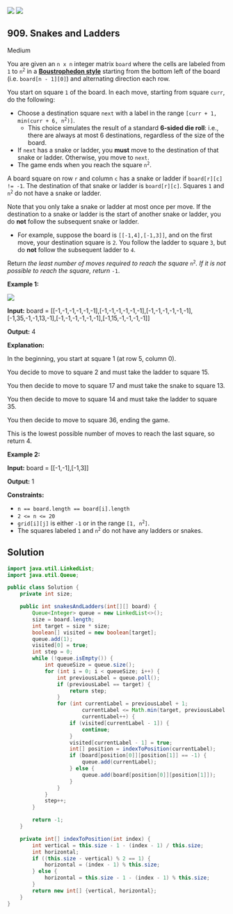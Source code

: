 [![](https://img.shields.io/github/stars/javadev/LeetCode-in-Java?label=Stars&style=flat-square)](https://github.com/javadev/LeetCode-in-Java)
[![](https://img.shields.io/github/forks/javadev/LeetCode-in-Java?label=Fork%20me%20on%20GitHub%20&style=flat-square)](https://github.com/javadev/LeetCode-in-Java/fork)

## 909\. Snakes and Ladders

Medium

You are given an `n x n` integer matrix `board` where the cells are labeled from `1` to <code>n<sup>2</sup></code> in a [**Boustrophedon style**](https://en.wikipedia.org/wiki/Boustrophedon) starting from the bottom left of the board (i.e. `board[n - 1][0]`) and alternating direction each row.

You start on square `1` of the board. In each move, starting from square `curr`, do the following:

*   Choose a destination square `next` with a label in the range <code>[curr + 1, min(curr + 6, n<sup>2</sup>)]</code>.
    *   This choice simulates the result of a standard **6-sided die roll**: i.e., there are always at most 6 destinations, regardless of the size of the board.
*   If `next` has a snake or ladder, you **must** move to the destination of that snake or ladder. Otherwise, you move to `next`.
*   The game ends when you reach the square <code>n<sup>2</sup></code>.

A board square on row `r` and column `c` has a snake or ladder if `board[r][c] != -1`. The destination of that snake or ladder is `board[r][c]`. Squares `1` and <code>n<sup>2</sup></code> do not have a snake or ladder.

Note that you only take a snake or ladder at most once per move. If the destination to a snake or ladder is the start of another snake or ladder, you do **not** follow the subsequent snake or ladder.

*   For example, suppose the board is `[[-1,4],[-1,3]]`, and on the first move, your destination square is `2`. You follow the ladder to square `3`, but do **not** follow the subsequent ladder to `4`.

Return _the least number of moves required to reach the square_ <code>n<sup>2</sup></code>_. If it is not possible to reach the square, return_ `-1`.

**Example 1:**

![](https://assets.leetcode.com/uploads/2018/09/23/snakes.png)

**Input:** board = \[\[-1,-1,-1,-1,-1,-1],[-1,-1,-1,-1,-1,-1],[-1,-1,-1,-1,-1,-1],[-1,35,-1,-1,13,-1],[-1,-1,-1,-1,-1,-1],[-1,15,-1,-1,-1,-1]]

**Output:** 4

**Explanation:** 

In the beginning, you start at square 1 (at row 5, column 0). 

You decide to move to square 2 and must take the ladder to square 15. 

You then decide to move to square 17 and must take the snake to square 13. 

You then decide to move to square 14 and must take the ladder to square 35. 

You then decide to move to square 36, ending the game. 

This is the lowest possible number of moves to reach the last square, so return 4.

**Example 2:**

**Input:** board = \[\[-1,-1],[-1,3]]

**Output:** 1

**Constraints:**

*   `n == board.length == board[i].length`
*   `2 <= n <= 20`
*   `grid[i][j]` is either `-1` or in the range <code>[1, n<sup>2</sup>]</code>.
*   The squares labeled `1` and <code>n<sup>2</sup></code> do not have any ladders or snakes.

## Solution

```java
import java.util.LinkedList;
import java.util.Queue;

public class Solution {
    private int size;

    public int snakesAndLadders(int[][] board) {
        Queue<Integer> queue = new LinkedList<>();
        size = board.length;
        int target = size * size;
        boolean[] visited = new boolean[target];
        queue.add(1);
        visited[0] = true;
        int step = 0;
        while (!queue.isEmpty()) {
            int queueSize = queue.size();
            for (int i = 0; i < queueSize; i++) {
                int previousLabel = queue.poll();
                if (previousLabel == target) {
                    return step;
                }
                for (int currentLabel = previousLabel + 1;
                        currentLabel <= Math.min(target, previousLabel + 6);
                        currentLabel++) {
                    if (visited[currentLabel - 1]) {
                        continue;
                    }
                    visited[currentLabel - 1] = true;
                    int[] position = indexToPosition(currentLabel);
                    if (board[position[0]][position[1]] == -1) {
                        queue.add(currentLabel);
                    } else {
                        queue.add(board[position[0]][position[1]]);
                    }
                }
            }
            step++;
        }

        return -1;
    }

    private int[] indexToPosition(int index) {
        int vertical = this.size - 1 - (index - 1) / this.size;
        int horizontal;
        if ((this.size - vertical) % 2 == 1) {
            horizontal = (index - 1) % this.size;
        } else {
            horizontal = this.size - 1 - (index - 1) % this.size;
        }
        return new int[] {vertical, horizontal};
    }
}
```